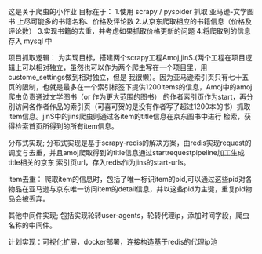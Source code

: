 

这是关于爬虫的小作业
目标在于：
1.使用 scrapy / pyspider 抓取 亚马逊-文学图书 上尽可能多的书籍名称、价格及评论数
2.从京东爬取相应的书籍信息（价格及评论数）
3.实现书籍的去重，并考虑如果抓取价格更新的问题
4.将爬取到的信息存入 mysql 中


项目抓取逻辑：
为实现目标，搭建两个scrapy工程Amoj,jinS.(两个工程在项目逻辑上可以相对独立，虽然也可以作为两个爬虫写在一个项目里，用custome_settings做到相对独立，但是
我很懒）。因为亚马逊索引页只有七十五页的限制，也就是最多在一个索引标签下提供1200items的信息，Amoj中的amoj爬虫负责通过文学图书（or 作为更大范围的图书）
的作者索引页作为start，再分别访问各作者作品的索引页（可喜可贺的是没有作者写了超过1200本的书）抓取item信息。jinS中的jins爬虫则通过各item的title信息在京东图书中进行
检索，获得检索首页所得到的所有item信息。


分布式实现;
分布式实现是基于scrapy-redis的解决方案，由redis实现request的调度与去重，并且amoj爬取得到的title信息通过startrequestpipeline加工生成title相关的京东
索引页url，存入redis作为jins的start-urls。


item去重：
爬取item的信息时，包括了唯一标识item的pid,可以通过这些pid对各物品在亚马逊与京东唯一访问item的detail信息，并以这些pid为主键，重复pid物品会被丢弃。

其他中间件实现;
包括实现轮转user-agents，轮转代理ip，添加时间字段，爬虫名称的中间件。


计划实现：可视化扩展，docker部署，连接构造基于redis的代理ip池
